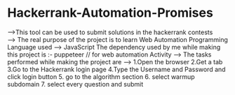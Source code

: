 # Hackerrank-Automation-Promises

-->This tool can be used to submit solutions in the hackerrank contests\
--> The real purpose of the project is to learn Web Automation 
Programming Language used --> JavaScript
The dependency used by me while making this project is :- puppeteer // for web automation
Activity --> The tasks performed while making the project are 
-->  1.Open the browser 
     2.Get a tab 
     3.Go to the Hackerrank login page
     4.Type the Username and Password and click login button
     5. go to the algorithm section
     6. select warmup subdomain
     7. select every question and submit

 
